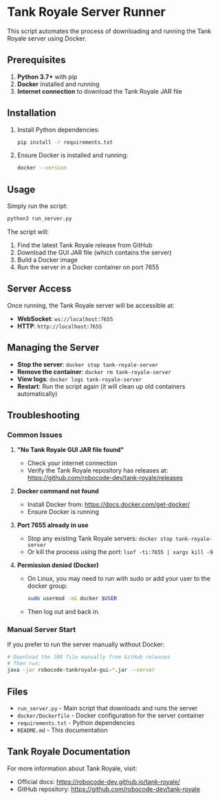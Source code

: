 # Tank Royale Server Runner

This script automates the process of downloading and running the Tank Royale server using Docker.

## Prerequisites

1. **Python 3.7+** with pip
2. **Docker** installed and running
3. **Internet connection** to download the Tank Royale JAR file

## Installation

1. Install Python dependencies:
   ```bash
   pip install -r requirements.txt
   ```

2. Ensure Docker is installed and running:
   ```bash
   docker --version
   ```

## Usage

Simply run the script:

```bash
python3 run_server.py
```

The script will:
1. Find the latest Tank Royale release from GitHub
2. Download the GUI JAR file (which contains the server)
3. Build a Docker image
4. Run the server in a Docker container on port 7655

## Server Access

Once running, the Tank Royale server will be accessible at:
- **WebSocket**: `ws://localhost:7655`
- **HTTP**: `http://localhost:7655`

## Managing the Server

- **Stop the server**: `docker stop tank-royale-server`
- **Remove the container**: `docker rm tank-royale-server`
- **View logs**: `docker logs tank-royale-server`
- **Restart**: Run the script again (it will clean up old containers automatically)

## Troubleshooting

### Common Issues

1. **"No Tank Royale GUI JAR file found"**
   - Check your internet connection
   - Verify the Tank Royale repository has releases at: https://github.com/robocode-dev/tank-royale/releases

2. **Docker command not found**
   - Install Docker from: https://docs.docker.com/get-docker/
   - Ensure Docker is running

3. **Port 7655 already in use**
   - Stop any existing Tank Royale servers: `docker stop tank-royale-server`
   - Or kill the process using the port: `lsof -ti:7655 | xargs kill -9`

4. **Permission denied (Docker)**
   - On Linux, you may need to run with sudo or add your user to the docker group:
     ```bash
     sudo usermod -aG docker $USER
     ```
   - Then log out and back in.

### Manual Server Start

If you prefer to run the server manually without Docker:

```bash
# Download the JAR file manually from GitHub releases
# Then run:
java -jar robocode-tankroyale-gui-*.jar --server
```

## Files

- `run_server.py` - Main script that downloads and runs the server
- `docker/Dockerfile` - Docker configuration for the server container
- `requirements.txt` - Python dependencies
- `README.md` - This documentation

## Tank Royale Documentation

For more information about Tank Royale, visit:
- Official docs: https://robocode-dev.github.io/tank-royale/
- GitHub repository: https://github.com/robocode-dev/tank-royale 